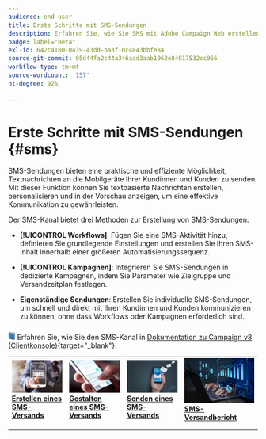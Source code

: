 ```yaml
---
audience: end-user
title: Erste Schritte mit SMS-Sendungen
description: Erfahren Sie, wie Sie SMS mit Adobe Campaign Web erstellen und senden
badge: label="Beta"
exl-id: 642c4180-0439-43dd-ba3f-0c4843bbfe84
source-git-commit: 95d44fa2c44a346aad3aab1962e84917532cc966
workflow-type: tm+mt
source-wordcount: '157'
ht-degree: 92%

---
```


# Erste Schritte mit SMS-Sendungen {#sms}

SMS-Sendungen bieten eine praktische und effiziente Möglichkeit, Textnachrichten an die Mobilgeräte Ihrer Kundinnen und Kunden zu senden. Mit dieser Funktion können Sie textbasierte Nachrichten erstellen, personalisieren und in der Vorschau anzeigen, um eine effektive Kommunikation zu gewährleisten.

Der SMS-Kanal bietet drei Methoden zur Erstellung von SMS-Sendungen:

* **[!UICONTROL Workflows]**: Fügen Sie eine SMS-Aktivität hinzu, definieren Sie grundlegende Einstellungen und erstellen Sie Ihren SMS-Inhalt innerhalb einer größeren Automatisierungssequenz.

* **[!UICONTROL Kampagnen]**: Integrieren Sie SMS-Sendungen in dedizierte Kampagnen, indem Sie Parameter wie Zielgruppe und Versandzeitplan festlegen.

* **Eigenständige Sendungen**: Erstellen Sie individuelle SMS-Sendungen, um schnell und direkt mit Ihren Kundinnen und Kunden kommunizieren zu können, ohne dass Workflows oder Kampagnen erforderlich sind.

![](../assets/do-not-localize/book.png) Erfahren Sie, wie Sie den SMS-Kanal in [Dokumentation zu Campaign v8 (Clientkonsole)](https://experienceleague.adobe.com/docs/campaign/campaign-v8/campaigns/send/sms.html?lang=de){target="_blank"}.

<table style="table-layout:fixed"><tr style="border: 0;">
<td>
<a href="create-sms.md">
<img alt="Lead" src="assets/do-not-localize/create_sms.png">
</a>
<div><a href="create-sms.md"><strong>Erstellen eines SMS-Versands</strong>
</div>
<p>
</td>
<td>
<a href="content-sms.md">
<img alt="Gelegentlich" src="assets/do-not-localize/design_sms.png">
</a>
<div>
<a href="content-sms.md"><strong>Gestalten eines SMS-Versands<strong></strong></a>
</div>
<p></td>
<td>
<a href="send-sms.md">
<img alt="Validierung" src="assets/do-not-localize/send_sms.png">
</a>
<div>
<a href="send-sms.md"><strong>Senden eines SMS-Versands</strong></a>
</div>
<p>
</td>
<td>
<a href="send-sms.md">
<img alt="Validierung" src="assets/do-not-localize/report_sms.jpeg">
</a>
<div>
<a href="send-sms.md"><strong>SMS-Versandbericht</strong></a>
</div>
<p>
</td>
</tr></table>
